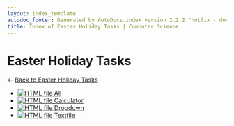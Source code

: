 ```yaml
---
layout: index_template
autodoc_footer: Generated by AutoDocs.index version 2.2.2 "hotfix - documents *actually* actually work now" ⓒ Starwort, 2020
title: Index of Easter Holiday Tasks | Computer Science
---
```


# **Easter Holiday Tasks**

← [Back to Easter Holiday Tasks](..)

- [![HTML file](https://img.icons8.com/windows/512/03dac6/regular-document.png) All](Paper_2/easter_holiday_tasks/all.html)
- [![HTML file](https://img.icons8.com/windows/512/03dac6/regular-document.png) Calculator](Paper_2/easter_holiday_tasks/calculator.html)
- [![HTML file](https://img.icons8.com/windows/512/03dac6/regular-document.png) Dropdown](Paper_2/easter_holiday_tasks/dropdown.html)
- [![HTML file](https://img.icons8.com/windows/512/03dac6/regular-document.png) Textfile](Paper_2/easter_holiday_tasks/textfile.html)
